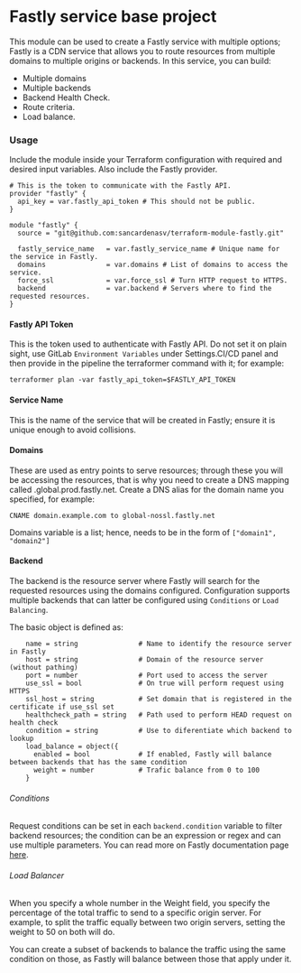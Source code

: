 # Fastly service base project
This module can be used to create a Fastly service with multiple options;
Fastly is a CDN service that allows you to route resources from multiple domains to multiple origins or backends.
In this service, you can build:
- Multiple domains
- Multiple backends
- Backend Health Check.
- Route criteria.
- Load balance.

### Usage
Include the module inside your Terraform configuration with required and desired input variables.
Also include the Fastly provider.
```
# This is the token to communicate with the Fastly API.
provider "fastly" {
  api_key = var.fastly_api_token # This should not be public.
}

module "fastly" {
  source = "git@github.com:sancardenasv/terraform-module-fastly.git"
  
  fastly_service_name   = var.fastly_service_name # Unique name for the service in Fastly.
  domains               = var.domains # List of domains to access the service.
  force_ssl             = var.force_ssl # Turn HTTP request to HTTPS.
  backend               = var.backend # Servers where to find the requested resources.
}
```

#### Fastly API Token
This is the token used to authenticate with Fastly API. Do not set it on plain sight, use GitLab
`Environment Variables` under Settings.CI/CD panel and then provide in the pipeline the terraformer
command with it; for example:
```
terraformer plan -var fastly_api_token=$FASTLY_API_TOKEN
```
#### Service Name
This is the name of the service that will be created in Fastly; ensure it is unique enough to avoid collisions.

#### Domains
These are used as entry points to serve resources; through these you will be accessing the resources, that is why
you need to create a DNS mapping called <domain>.global.prod.fastly.net.
Create a DNS alias for the domain name you specified, for example:
```
CNAME domain.example.com to global-nossl.fastly.net
```
Domains variable is a list; hence, needs to be in the form of `["domain1", "domain2"]`

#### Backend
The backend is the resource server where Fastly will search for the requested resources using the domains configured.
Configuration supports multiple backends that can latter be configured using `Conditions` or `Load Balancing`.

The basic object is defined as:
```
    name = string               # Name to identify the resource server in Fastly
    host = string               # Domain of the resource server (without pathing)
    port = number               # Port used to access the server
    use_ssl = bool              # On true will perform request using HTTPS
    ssl_host = string           # Set domain that is registered in the certificate if use_ssl set
    healthcheck_path = string   # Path used to perform HEAD request on health check
    condition = string          # Use to diferentiate which backend to lookup
    load_balance = object({
      enabled = bool            # If enabled, Fastly will balance between backends that has the same condition
      weight = number           # Trafic balance from 0 to 100
    }
```

###### Conditions
Request conditions can be set in each `backend.condition` variable to filter backend resources;
the condition can be an expression or regex and can use multiple parameters.
You can read more on Fastly documentation page [here](https://docs.fastly.com/en/guides/using-conditions).

###### Load Balancer
When you specify a whole number in the Weight field, you specify the percentage of the total traffic to send
to a specific origin server. For example, to split the traffic equally between two origin servers, setting
the weight to 50 on both will do.

You can create a subset of backends to balance the traffic using the same condition on those, as Fastly
will balance between those that apply under it.